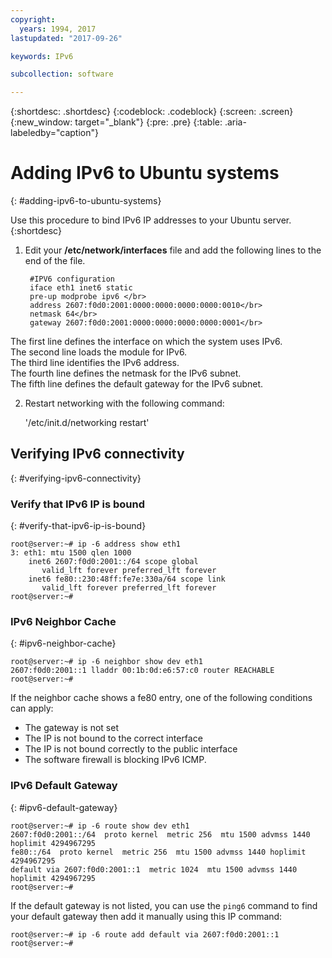 ```yaml
---
copyright:
  years: 1994, 2017
lastupdated: "2017-09-26"

keywords: IPv6

subcollection: software

---
```

{:shortdesc: .shortdesc}
{:codeblock: .codeblock}
{:screen: .screen}
{:new_window: target="_blank"}
{:pre: .pre}
{:table: .aria-labeledby="caption"}

# Adding IPv6 to Ubuntu systems
{: #adding-ipv6-to-ubuntu-systems}

Use this procedure to bind IPv6 IP addresses to your Ubuntu server.
{:shortdesc}

1. Edit your **/etc/network/interfaces** file and add the following lines to the end of the file.

		#IPV6 configuration
	    iface eth1 inet6 static
	    pre-up modprobe ipv6 </br>
	    address 2607:f0d0:2001:0000:0000:0000:0000:0010</br>
	    netmask 64</br>
		gateway 2607:f0d0:2001:0000:0000:0000:0000:0001</br>
  The first line defines the interface on which the system uses IPv6.</br>
  The second line loads the module for IPv6.<br/>
  The third line identifies the IPv6 address.<br/>
  The fourth line defines the netmask for the IPv6 subnet.<br/>
  The fifth line defines the default gateway for the IPv6 subnet.

2. Restart networking with the following command:

	'/etc/init.d/networking restart'

## Verifying IPv6 connectivity
{: #verifying-ipv6-connectivity}

### Verify that IPv6 IP is bound
{: #verify-that-ipv6-ip-is-bound}

    root@server:~# ip -6 address show eth1
    3: eth1: mtu 1500 qlen 1000
        inet6 2607:f0d0:2001::/64 scope global
           valid_lft forever preferred_lft forever
        inet6 fe80::230:48ff:fe7e:330a/64 scope link
           valid_lft forever preferred_lft forever
    root@server:~#


### IPv6 Neighbor Cache
{: #ipv6-neighbor-cache}

    root@server:~# ip -6 neighbor show dev eth1
    2607:f0d0:2001::1 lladdr 00:1b:0d:e6:57:c0 router REACHABLE
    root@server:~#

If the neighbor cache shows a fe80 entry, one of the following conditions can apply:
- The gateway is not set
- The IP is not bound to the correct interface
- The IP is not bound correctly to the public interface
- The software firewall is blocking IPv6 ICMP.

### IPv6 Default Gateway
{: #ipv6-default-gateway}

    root@server:~# ip -6 route show dev eth1
    2607:f0d0:2001::/64  proto kernel  metric 256  mtu 1500 advmss 1440 hoplimit 4294967295
    fe80::/64  proto kernel  metric 256  mtu 1500 advmss 1440 hoplimit 4294967295
    default via 2607:f0d0:2001::1  metric 1024  mtu 1500 advmss 1440 hoplimit 4294967295
    root@server:~#

If the default gateway is not listed, you can use the `ping6` command to find your default gateway then add it manually using this IP command:

    root@server:~# ip -6 route add default via 2607:f0d0:2001::1
    root@server:~#
